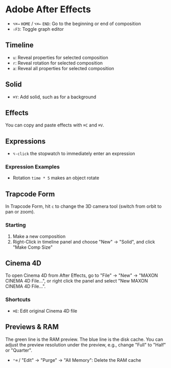 # Adobe After Effects

- `⌥⌘→` `HOME` / `⌥⌘←` `END`: Go to the beginning or end of composition
- `⇧F3`: Toggle graph editor

## Timeline

- `u`: Reveal properties for selected composition
- `r`: Reveal rotation for selected composition
- `a`: Reveal all properties for selected composition

## Solid

- `⌘Y`: Add solid, such as for a background

## Effects

You can copy and paste effects with `⌘C` and `⌘V`.

## Expressions

- `⌥-click` the stopwatch to immediately enter an expression

### Expression Examples

- Rotation `time * 5` makes an object rotate

## Trapcode Form

In Trapcode Form, hit `c` to change the 3D camera tool (switch from orbit to pan or zoom).

### Starting

1. Make a new composition
2. Right-Click in timeline panel and choose "New" -> "Solid", and click "Make Comp Size"

## Cinema 4D

To open Cinema 4D from After Effects, go to "File" -> "New" -> "MAXON CINEMA 4D File...", or right click the panel and select "New MAXON CINEMA 4D File...".

### Shortcuts

- `⌘E`: Edit original Cinema 4D file

## Previews & RAM

The green line is the RAM preview. The blue line is the disk cache. You can adjust the preview resolution under the preview, e.g., change "Full" to "Half" or "Quarter".

- `⌃⌫` / "Edit" -> "Purge" -> "All Memory": Delete the RAM cache


